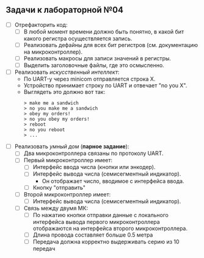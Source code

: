 ## Задачи к лабораторной №04
- [ ] Отрефакторить код:
	- [ ] В любой момент времени должно быть понятно, в какой бит какого регистра осуществляется запись.
	- [ ] Реализовать дефайны для всех бит регистров (см. документацию на микроконтроллер).
	- [ ] Реализовать макросы для записи значений в регистры.
	- [ ] Выделить заголовочные файлы, где это осмысленно.
- [ ] Реализовать *искусственный интеллект*:
	- По UART-у через minicom отправляется строка X.
	- Устройство принимает строку по UART и отвечает "no you X".
	- Выглядеть это должно вот так:
		```
		> make me a sandwich
		> no you make me a sandwich
		> obey my orders!
		> no you obey my orders!
		> reboot
		> no you reboot
		> ...
		```
- [ ] Реализовать *умный дом* (**парное задание**):
	- [ ] Два микроконтроллера связаны по протоколу UART.
	- [ ] Первый микроконтроллер имеет:
		- [ ] Интерфейс ввода числа (кнопки или энкодер).
		- [ ] Интерфейс вывода числа (семисегментный индикатор).
			- Он отображает число, вводимое с интерфейса ввода.
		- [ ] Кнопку "отправить"
	- [ ] Второй микроконтроллер имеет:
		- [ ] Интерфейс вывода числа (семисегментный индикатор).
	- [ ] Связь между двумя МК:
		- [ ] По нажатию кнопки отправки данные с локального интерфейса вывода первого микроконтроллера отображаются на интерфейса второго микроконтроллера.
		- [ ] Длина провода составляет больше 0.5 метра
		- [ ] Передача должна корректно выдерживать серию из 10 передач
